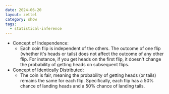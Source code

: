 ```yaml
---
date: 2024-06-20
layout: zettel
category: show
tags:
  - statistical-inference
---
```

- Concept of Independence:
	- Each coin flip is independent of the others. The outcome of one flip (whether it's heads or tails) does not affect the outcome of any other flip. For instance, if you get heads on the first flip, it doesn't change the probability of getting heads on subsequent flips.
- Concept of Identically Distributed:
	- The coin is fair, meaning the probability of getting heads (or tails) remains the same for each flip. Specifically, each flip has a 50% chance of landing heads and a 50% chance of landing tails.